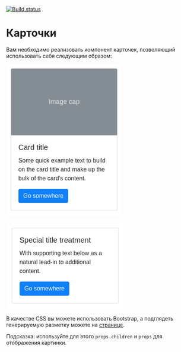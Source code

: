 [![Build status](https://ci.appveyor.com/api/projects/status/b45c5vj1x14lp9ib?svg=true)](https://ci.appveyor.com/project/KuznetsovaAnna66/ra16-homeworks-composition-cards)

# Карточки

Вам необходимо реализовать компонент карточек, позволяющий использовать себя следующим образом:

![](./pic/card1.png)

![](./pic/card2.png)

В качестве CSS вы можете использовать Bootstrap, а подглядеть генерируемую разметку можете на [странице](https://getbootstrap.com/docs/4.3/components/card/).

Подсказка: используйте для этого `props.children` и `props` для отображения картинки.

